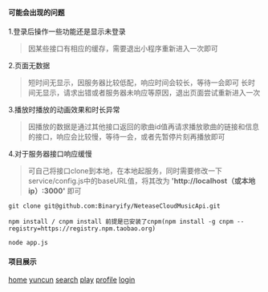#### 可能会出现的问题
1.登录后操作一些功能还是显示未登录
> 因某些接口有相应的缓存，需要退出小程序重新进入一次即可

2.页面无数据
> 短时间无显示，因服务器比较低配，响应时间会较长，等待一会即可
> 长时间无显示，请求出错或者服务器未响应等原因，退出页面尝试重新进入一次

3.播放时播放的动画效果和时长异常
> 因播放的数据是通过其他接口返回的歌曲id值再请求播放歌曲的链接和信息的接口，响应会比较慢，等待一会，或者先暂停片刻再播放即可

4.对于服务器接口响应缓慢
> 可自己将接口clone到本地，在本地起服务，同时需要修改一下service/config.js中的baseURL值，将其改为 **'http://localhost（或本地ip）:3000'** 即可
```
git clone git@github.com:Binaryify/NeteaseCloudMusicApi.git

npm install / cnpm install 前提是已安装了cnpm(npm install -g cnpm --registry=https://registry.npm.taobao.org)

node app.js
```

#### 项目展示
[home](https://img-blog.csdnimg.cn/20200112194738398.png?x-oss-process=image/watermark,type_ZmFuZ3poZW5naGVpdGk,shadow_10,text_aHR0cHM6Ly9ibG9nLmNzZG4ubmV0L3lfeXl5eW0=,size_16,color_FFFFFF,t_70)
[yuncun](https://img-blog.csdnimg.cn/20200112194755927.png?x-oss-process=image/watermark,type_ZmFuZ3poZW5naGVpdGk,shadow_10,text_aHR0cHM6Ly9ibG9nLmNzZG4ubmV0L3lfeXl5eW0=,size_16,color_FFFFFF,t_70)
[search](https://img-blog.csdnimg.cn/2020011219505398.png?x-oss-process=image/watermark,type_ZmFuZ3poZW5naGVpdGk,shadow_10,text_aHR0cHM6Ly9ibG9nLmNzZG4ubmV0L3lfeXl5eW0=,size_16,color_FFFFFF,t_70)
[play](https://img-blog.csdnimg.cn/20200112195134316.png?x-oss-process=image/watermark,type_ZmFuZ3poZW5naGVpdGk,shadow_10,text_aHR0cHM6Ly9ibG9nLmNzZG4ubmV0L3lfeXl5eW0=,size_16,color_FFFFFF,t_70)
[profile](https://img-blog.csdnimg.cn/20200112195154720.png?x-oss-process=image/watermark,type_ZmFuZ3poZW5naGVpdGk,shadow_10,text_aHR0cHM6Ly9ibG9nLmNzZG4ubmV0L3lfeXl5eW0=,size_16,color_FFFFFF,t_70)
[login](https://img-blog.csdnimg.cn/20200112195221685.png?x-oss-process=image/watermark,type_ZmFuZ3poZW5naGVpdGk,shadow_10,text_aHR0cHM6Ly9ibG9nLmNzZG4ubmV0L3lfeXl5eW0=,size_16,color_FFFFFF,t_70)